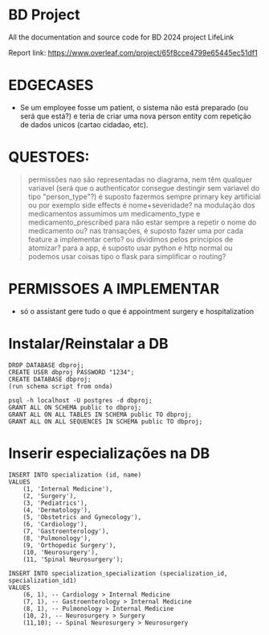 # BD Project
All the documentation and source code for BD 2024 project LifeLink


Report link: https://www.overleaf.com/project/65f8cce4799e65445ec51df1



# EDGECASES
- Se um employee fosse um patient, o sistema não está preparado (ou será que está?) e teria de criar uma nova person entity com repetição de dados unicos (cartao cidadao, etc). 



# QUESTOES:
> permissões nao são representadas no diagrama, nem têm qualquer variavel (será que o authenticator consegue destingir sem variavel do tipo "person_type"?)
> é suposto fazermos sempre primary key artificial ou por exemplo side effects é nome+severidade?
> na modulação dos medicamentos assumimos um medicamento_type e medicamento_prescribed para não estar sempre a repetir o nome do medicamento ou?
> nas transações, é suposto fazer uma por cada feature a implementar certo? ou dividimos pelos principios de atomizar?
> para a app, é suposto usar python e http normal ou podemos usar coisas tipo o flask para simplificar o routing?




# PERMISSOES A IMPLEMENTAR
- só o assistant gere tudo o que é appointment surgery e hospitalization



# Instalar/Reinstalar a DB

```
DROP DATABASE dbproj;
CREATE USER dbproj PASSWORD "1234";
CREATE DATABASE dbproj;
(run schema script from onda)

psql -h localhost -U postgres -d dbproj;
GRANT ALL ON SCHEMA public to dbproj;
GRANT ALL ON ALL TABLES IN SCHEMA public TO dbproj;
GRANT ALL ON ALL SEQUENCES IN SCHEMA public TO dbproj;
```


# Inserir especializações na DB

```
INSERT INTO specialization (id, name)
VALUES
    (1, 'Internal Medicine'),
    (2, 'Surgery'),
    (3, 'Pediatrics'),
    (4, 'Dermatology'),
    (5, 'Obstetrics and Gynecology'),
    (6, 'Cardiology'),
    (7, 'Gastroenterology'),
    (8, 'Pulmonology'),
    (9, 'Orthopedic Surgery'),
    (10, 'Neurosurgery'),
	(11, 'Spinal Neurosurgery');
	
INSERT INTO specialization_specialization (specialization_id, specialization_id1)
VALUES
    (6, 1), -- Cardiology > Internal Medicine
    (7, 1), -- Gastroenterology > Internal Medicine
    (8, 1), -- Pulmonology > Internal Medicine
    (10, 2), -- Neurosurgery > Surgery
	(11,10); -- Spinal Neurosurgery > Neurosurgery
```